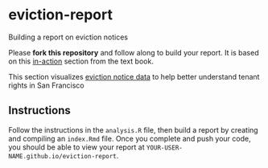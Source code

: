 # eviction-report
Building a report on eviction notices

Please **fork this repository** and follow along to build your report. It is based on this [in-action](https://github.com/programming-for-data-science/in-action/tree/master/ggplot2) section from the text book. 

This section visualizes [eviction notice data](https://catalog.data.gov/dataset/eviction-notices) to help better understand tenant rights in San Francisco

## Instructions
Follow the instructions in the `analysis.R` file, then build a report by creating and compiling an `index.Rmd` file. Once you complete and push your code, you should be able to view your report at `YOUR-USER-NAME.github.io/eviction-report`.
